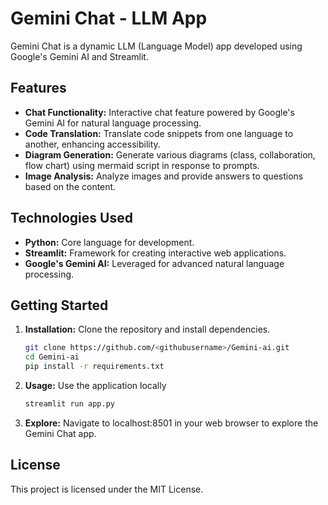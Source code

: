 # Gemini Chat - LLM App

Gemini Chat is a dynamic LLM (Language Model) app developed using Google's Gemini AI and Streamlit.

## Features

- **Chat Functionality:** Interactive chat feature powered by Google's Gemini AI for natural language processing.
- **Code Translation:** Translate code snippets from one language to another, enhancing accessibility.
- **Diagram Generation:** Generate various diagrams (class, collaboration, flow chart) using mermaid script in response to prompts.
- **Image Analysis:** Analyze images and provide answers to questions based on the content.

## Technologies Used

- **Python:** Core language for development.
- **Streamlit:** Framework for creating interactive web applications.
- **Google's Gemini AI:** Leveraged for advanced natural language processing.


## Getting Started

1. **Installation:** Clone the repository and install dependencies.
   ```bash
   git clone https://github.com/<githubusername>/Gemini-ai.git
   cd Gemini-ai
   pip install -r requirements.txt
2. **Usage:** Use the application locally
   ```bash
   streamlit run app.py
3. **Explore:** Navigate to localhost:8501 in your web browser to explore the Gemini Chat app.

## License

This project is licensed under the MIT License.
